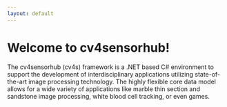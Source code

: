 ```yaml
---
layout: default
---
```


# Welcome to cv4sensorhub!

The cv4sensorhub (cv4s) framework is a .NET based C# environment to support the development of interdisciplinary applications utilizing state-of-the-art image processing technology. The highly flexible core data model allows for a wide variety of applications like marble thin section and sandstone image processing, white blood cell tracking, or even games.
